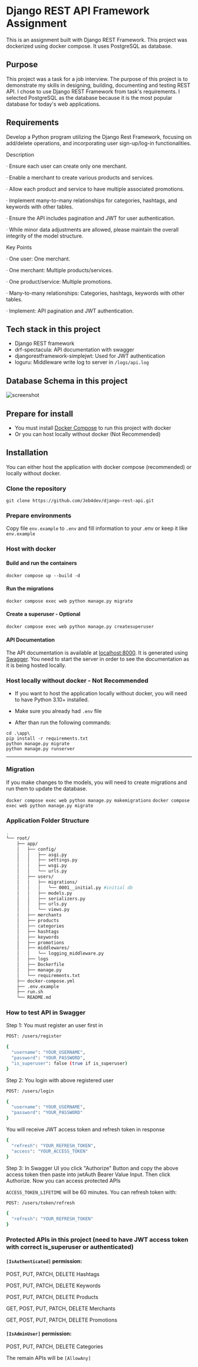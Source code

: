 # Django REST API Framework Assignment

This is an assignment built with Django REST Framework.
This project was dockerized using docker compose.
It uses PostgreSQL as database.

## Purpose

This project was a task for a job interview.
The purpose of this project is to demonstrate my skills in designing, building, documenting and testing REST API.
I chose to use Django REST Framework from task's requirements. I selected PostgreSQL as the database because it is the most popular database for today's web applications.

## Requirements

Develop a Python program utilizing the Django Rest Framework, focusing on add/delete operations, and incorporating user sign-up/log-in functionalities.

Description

·       Ensure each user can create only one merchant.

·       Enable a merchant to create various products and services.

·       Allow each product and service to have multiple associated promotions.

·       Implement many-to-many relationships for categories, hashtags, and keywords with other tables.

·       Ensure the API includes pagination and JWT for user authentication.

·       While minor data adjustments are allowed, please maintain the overall integrity of the model structure.

Key Points

·       One user: One merchant.

·       One merchant: Multiple products/services.

·       One product/service: Multiple promotions.

·       Many-to-many relationships: Categories, hashtags, keywords with other tables.

·       Implement: API pagination and JWT authentication.

## Tech stack in this project
- Django REST framework
- drf-spectacula: API documentation with swagger
- djangorestframework-simplejwt: Used for JWT authentication
- loguru: Middleware write log to server in `/logs/api.log`

## Database Schema in this project
![screenshot](django_assignment_db_schema.png)


## Prepare for install

- You must install [Docker Compose](https://docs.docker.com/compose/install/) to run this project with docker
- Or you can host locally without docker (Not Recommended)

## Installation

You can either host the application with docker compose (recommended) or locally without docker.

### Clone the repository

``git clone https://github.com/Jeb4dev/django-rest-api.git``

### Prepare environments

Copy file `env.example` to `.env` and fill information to your .env or keep it like `env.example`

### Host with docker

#### Build and run the containers

``docker compose up --build -d``

#### Run the migrations

``docker compose exec web python manage.py migrate``

#### Create a superuser - Optional

``docker compose exec web python manage.py createsuperuser``

#### API Documentation

The API documentation is available at [localhost:8000](http://localhost:8000/). It is generated using
[Swagger](https://swagger.io/). You need to start the server in order to see the documentation as it is being hosted
locally.

### Host locally without docker - Not Recommended

- If you want to host the application locally without docker, you will need to have Python 3.10+ installed.

- Make sure you already had `.env` file

- After than run the following commands:

````
cd .\app\
pip install -r requirements.txt
python manage.py migrate
python manage.py runserver
````

---
### Migration

If you make changes to the models, you will need to create migrations and run them to update the database.

``docker compose exec web python manage.py makemigrations``
``docker compose exec web python manage.py migrate``

### Application Folder Structure

````bash
.
└── root/
    ├── app/
    │   ├── config/
    │   │   ├── asgi.py
    │   │   ├── settings.py
    │   │   ├── wsgi.py
    │   │   └── urls.py
    │   ├── users/
    │   │   ├── migrations/
    │   │   │   └── 0001__initial.py #initial db
    │   │   ├── models.py
    │   │   ├── serializers.py
    │   │   ├── urls.py
    │   │   └── views.py
    │   ├── merchants
    │   ├── products
    │   ├── categories
    │   ├── hashtags
    │   ├── keywords
    │   ├── promotions
    │   ├── middlewares/
    │   │   └── logging_middleware.py
    │   ├── logs
    │   ├── Dockerfile
    │   ├── manage.py
    │   └── requirements.txt
    ├── docker-compose.yml
    ├── .env.example
    ├── run.sh
    └── README.md
````

### How to test API in Swagger

Step 1: You must register an user first in

````bash
POST: /users/register

{
  "username": "YOUR_USERNAME",
  "password": "YOUR_PASSWORD",
  "is_superuser": false (true if is_superuser)
}

````

Step 2: You login with above registered user

````bash
POST: /users/login

{
  "username": "YOUR_USERNAME",
  "password": "YOUR_PASSWORD"
}

````

You will receive JWT access token and refresh token in response

````bash
{
  "refresh": "YOUR_REFRESH_TOKEN",
  "access": "YOUR_ACCESS_TOKEN"
}

````

Step 3: In Swagger UI you click "Authorize" Button and copy the above access token then paste into jwtAuth Bearer Value Input. Then click Authorize. Now you can access protected APIs

`ACCESS_TOKEN_LIFETIME` will be 60 minutes. You can refresh token with:

````bash
POST: /users/token/refresh

{
  "refresh": "YOUR_REFRESH_TOKEN"
}

````

### Protected APIs in this project (need to have JWT access token with correct is_superuser or authenticated)

#### `[IsAuthenticated]` permission:

POST, PUT, PATCH, DELETE Hashtags

POST, PUT, PATCH, DELETE Keywords

POST, PUT, PATCH, DELETE Products

GET, POST, PUT, PATCH, DELETE Merchants

GET, POST, PUT, PATCH, DELETE Promotions


#### `[IsAdminUser]` permission:

POST, PUT, PATCH, DELETE Categories

The remain APIs will be `[AllowAny]`
